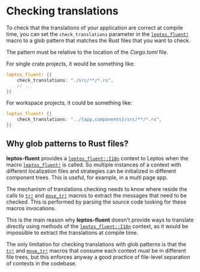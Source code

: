 # Checking translations

To check that the translations of your application are correct at compile time,
you can set the `check_translations` parameter in the [`leptos_fluent!`] macro to
a glob pattern that matches the Rust files that you want to check.

The pattern must be relative to the location of the _Cargo.toml_ file.

For single crate projects, it would be something like:

```rust
leptos_fluent! {{
    check_translations: "./src/**/*.rs",
    // ...
}}
```

For workspace projects, it could be something like:

```rust
leptos_fluent! {{
    check_translations: "../{app,components}/src/**/*.rs",
}}
```

## Why glob patterns to Rust files?

**leptos-fluent** provides a [`leptos_fluent::I18n`] context to Leptos when
the macro [`leptos_fluent!`] is called. So multiple instances of a context
with different localization files and strategies can be initialized in
different component trees. This is useful, for example, in a multi page app.

The mechanism of translations checking needs to know where reside the calls to
[`tr!`] and [`move_tr!`] macros to extract the messages that need to be checked.
This is performed by parsing the source code looking for these macros
invocations.

This is the main reason why **leptos-fluent** doesn't provide
ways to translate directly using methods of the [`leptos_fluent::I18n`]
context, as it would be impossible to extract the translations at compile time.

The only limitation for checking translations with glob patterns is that the
[`tr!`] and [`move_tr!`] macros that consume each context must be in
different file trees, but this enforces anyway a good practice of file-level
separation of contexts in the codebase.

[`tr!`]: https://docs.rs/leptos-fluent/latest/leptos_fluent/macro.tr.html
[`move_tr!`]: https://docs.rs/leptos-fluent/latest/leptos_fluent/macro.move_tr.html
[`leptos_fluent::I18n`]: https://docs.rs/leptos-fluent/latest/leptos_fluent/struct.I18n.html
[`leptos_fluent!`]: https://docs.rs/leptos-fluent/latest/leptos_fluent/macro.leptos_fluent.html

